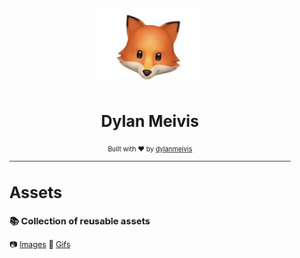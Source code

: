 <div align="center">
    <a href="https://liyas-thomas.firebaseapp.com"><img src="https://raw.githubusercontent.com/DylanMeivis/Assets/master/gifs/IMG_2275.GIF" alt="Dylan Meivis" width="200"></a>
    <br>
    <h1>Dylan Meivis</h1>
    <sub>Built with ❤︎ by
      <a href="https://github.com/dylanmeivis">dylanmeivis</a>
    </sub>
</div>

---

# Assets
### 📚 Collection of reusable assets

📷 [Images](https://github.com/DylanMeivis/Assets/tree/master/images)
🎥 [Gifs](https://github.com/DylanMeivis/Assets/tree/master/gifs)